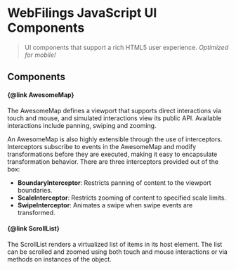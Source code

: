 WebFilings JavaScript UI Components
===================================

> UI components that support a rich HTML5 user experience. _Optimized for mobile!_

Components
-----------------------------------

#### {@link AwesomeMap}

The AwesomeMap defines a viewport that supports direct interactions via touch and mouse,
and simulated interactions view its public API.
Available interactions include panning, swiping and zooming.

An AwesomeMap is also highly extensible through the use of interceptors.
Interceptors subscribe to events in the AwesomeMap and modify transformations
before they are executed, making it easy to encapsulate transformation behavior.
There are three interceptors provided out of the box:

- **BoundaryInterceptor**: Restricts panning of content to the viewport boundaries.
- **ScaleInterceptor**: Restricts zooming of content to specified scale limits.
- **SwipeInterceptor**: Animates a swipe when swipe events are transformed.

#### {@link ScrollList}

The ScrollList renders a virtualized list of items in its host element.
The list can be scrolled and zoomed using both touch and mouse interactions
or via methods on instances of the object.
